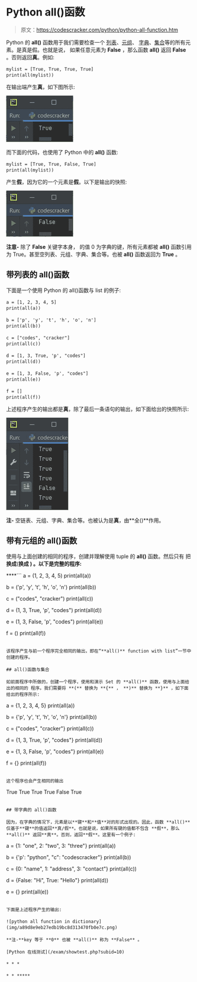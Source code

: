# Python all()函数

> 原文：<https://codescracker.com/python/python-all-function.htm>

Python 的 **all()** 函数用于我们需要检查一个 [列表](/python/python-lists.htm)、[元组](/python/python-tuples.htm)、 [字典](/python/python-dictionary.htm)、[集合](/python/python-set.htm)等的所有元素。是真是假。也就是说， 如果任意元素为 **False** ，那么函数 **all()** 返回 **False** 。否则返回**真**。例如:

```
mylist = [True, True, True, True]
print(all(mylist))
```

在输出端产生**真**，如下图所示:

![python all function](img/c781c1384a1018c03746c3d95d1772da.png)

而下面的代码，也使用了 Python 中的 **all()** 函数:

```
mylist = [True, True, False, True]
print(all(mylist))
```

产生**假**，因为它的一个元素是**假**。以下是输出的快照:

![all function in python](img/6ff8eb4b5416fec9259a1cc29c9b9d9a.png)

**注意-** 除了 **False** 关键字本身， 的值 0 为字典的键，所有元素都被 **all()** 函数引用为 True。甚至空列表、元组、字典、集合等。也被 **all()** 函数返回为 **True** 。

## 带列表的 all()函数

下面是一个使用 Python 的 all()函数与 list 的例子:

```
a = [1, 2, 3, 4, 5]
print(all(a))

b = ['p', 'y', 't', 'h', 'o', 'n']
print(all(b))

c = ["codes", "cracker"]
print(all(c))

d = [1, 3, True, 'p', "codes"]
print(all(d))

e = [1, 3, False, 'p', "codes"]
print(all(e))

f = []
print(all(f))
```

上述程序产生的输出都是**真**，除了最后一条语句的输出，如下面给出的快照所示:

![all function example python](img/9cf53c3a59032911edb590815f8dcd1e.png)

**注-** 空链表、元组、字典、集合等。也被认为是**真**，由**全()**作用。

## 带有元组的 all()函数

使用与上面创建的相同的程序，创建并理解使用 tuple 的 **all()** 函数。然后只有 把**换成**(****换成 **)** 。以下是完整的程序:****

 ****```
a = (1, 2, 3, 4, 5)
print(all(a))

b = ('p', 'y', 't', 'h', 'o', 'n')
print(all(b))

c = ("codes", "cracker")
print(all(c))

d = (1, 3, True, 'p', "codes")
print(all(d))

e = (1, 3, False, 'p', "codes")
print(all(e))

f = ()
print(all(f))
```

该程序产生与前一个程序完全相同的输出，即在“**all()** function with list”一节中创建的程序。

## all()函数与集合

如前面程序中所做的，创建一个程序，使用和演示 Set 的 **all()** 函数，使用与上面给出的相同的 程序。我们需要将 **(** 替换为 **{** ， **)** 替换为 **}** ，如下面给出的程序所示:

```
a = {1, 2, 3, 4, 5}
print(all(a))

b = {'p', 'y', 't', 'h', 'o', 'n'}
print(all(b))

c = {"codes", "cracker"}
print(all(c))

d = {1, 3, True, 'p', "codes"}
print(all(d))

e = {1, 3, False, 'p', "codes"}
print(all(e))

f = {}
print(all(f))
```

这个程序也会产生相同的输出

```
True
True
True
True
False
True
```

## 带字典的 all()函数

因为，在字典的情况下，元素是以**键**和**值**对的形式出现的。因此，函数 **all()** 仅基于**键**的值返回**真/假**。也就是说，如果所有键的值都不包含 **假**，那么 **all()** 返回**真**。否则，返回**假**。这里有一个例子:

```
a = {1: "one", 2: "two", 3: "three"}
print(all(a))

b = {'p': "python", "c": "codescracker"}
print(all(b))

c = {0: "name", 1: "address", 3: "contact"}
print(all(c))

d = {False: "Hi", True: "Hello"}
print(all(d))

e = {}
print(all(e))
```

下面是上述程序产生的输出:

![python all function in dictionary](img/a89d8e9eb27edb19bc8d313470fb0e7c.png)

**注-**key 等于 **0** 也被 **all()** 称为 **False** 。

[Python 在线测试](/exam/showtest.php?subid=10)

* * *

* * *****